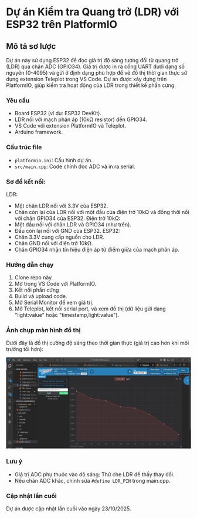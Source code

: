 # Dự án Kiểm tra Quang trở (LDR) với ESP32 trên PlatformIO

## Mô tả sơ lược
Dự án này sử dụng ESP32 để đọc giá trị độ sáng tương đối từ quang trở (LDR) qua chân ADC (GPIO34). Giá trị được in ra cổng UART dưới dạng số nguyên (0-4095) và gửi ở định dạng phù hợp để vẽ đồ thị thời gian thực sử dụng extension Teleplot trong VS Code. Dự án được xây dựng trên PlatformIO, giúp kiểm tra hoạt động của LDR trong thiết kế phần cứng.

### Yêu cầu
- Board ESP32 (ví dụ: ESP32 DevKit).
- LDR nối với mạch phân áp (10kΩ resistor) đến GPIO34.
- VS Code với extension PlatformIO và Teleplot.
- Arduino framework.

### Cấu trúc file
- `platformio.ini`: Cấu hình dự án.
- `src/main.cpp`: Code chính đọc ADC và in ra serial.
### Sơ đồ kết nối:
LDR:
- Một chân LDR nối với 3.3V của ESP32.
- Chân còn lại của LDR nối với một đầu của điện trở 10kΩ và đồng thời nối với chân GPIO34 của ESP32.
Điện trở 10kΩ:
- Một đầu nối với chân LDR và GPIO34 (như trên).
- Đầu còn lại nối với GND của ESP32.
ESP32:
- Chân 3.3V cung cấp nguồn cho LDR.
- Chân GND nối với điện trở 10kΩ.
- Chân GPIO34 nhận tín hiệu điện áp từ điểm giữa của mạch phân áp.

### Hướng dẫn chạy
1. Clone repo này.
2. Mở trong VS Code với PlatformIO.
3. Kết nối phần cứng 
4. Build và upload code.
5. Mở Serial Monitor để xem giá trị.
6. Mở Teleplot, kết nối serial port, và xem đồ thị (dữ liệu gửi dạng "light:value" hoặc "timestamp,light:value").

### Ảnh chụp màn hình đồ thị
Dưới đây là đồ thị cường độ sáng theo thời gian thực (giá trị cao hơn khi môi trường tối hơn):

![Đồ thị ánh sáng từ Teleplot](LDR_ADC.png)

### Lưu ý
- Giá trị ADC phụ thuộc vào độ sáng: Thử che LDR để thấy thay đổi.
- Nếu chân ADC khác, chỉnh sửa `#define LDR_PIN` trong main.cpp.

### Cập nhật lần cuối
Dự án được cập nhật lần cuối vào ngày 23/10/2025.

